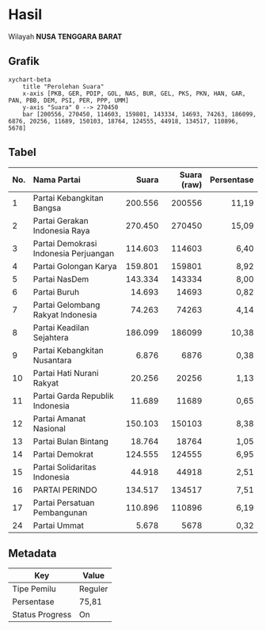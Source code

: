 # Hasil

Wilayah **NUSA TENGGARA BARAT**

## Grafik

```mermaid
xychart-beta
    title "Perolehan Suara"
    x-axis [PKB, GER, PDIP, GOL, NAS, BUR, GEL, PKS, PKN, HAN, GAR, PAN, PBB, DEM, PSI, PER, PPP, UMM]
    y-axis "Suara" 0 --> 270450
    bar [200556, 270450, 114603, 159801, 143334, 14693, 74263, 186099, 6876, 20256, 11689, 150103, 18764, 124555, 44918, 134517, 110896, 5678]
```

## Tabel

| No. | Nama Partai                           | Suara   | Suara (raw) | Persentase |
|:--- |:------------------------------------- | -------:| -----------:| ----------:|
| 1   | Partai Kebangkitan Bangsa             | 200.556 | 200556      | 11,19      |
| 2   | Partai Gerakan Indonesia Raya         | 270.450 | 270450      | 15,09      |
| 3   | Partai Demokrasi Indonesia Perjuangan | 114.603 | 114603      | 6,40       |
| 4   | Partai Golongan Karya                 | 159.801 | 159801      | 8,92       |
| 5   | Partai NasDem                         | 143.334 | 143334      | 8,00       |
| 6   | Partai Buruh                          | 14.693  | 14693       | 0,82       |
| 7   | Partai Gelombang Rakyat Indonesia     | 74.263  | 74263       | 4,14       |
| 8   | Partai Keadilan Sejahtera             | 186.099 | 186099      | 10,38      |
| 9   | Partai Kebangkitan Nusantara          | 6.876   | 6876        | 0,38       |
| 10  | Partai Hati Nurani Rakyat             | 20.256  | 20256       | 1,13       |
| 11  | Partai Garda Republik Indonesia       | 11.689  | 11689       | 0,65       |
| 12  | Partai Amanat Nasional                | 150.103 | 150103      | 8,38       |
| 13  | Partai Bulan Bintang                  | 18.764  | 18764       | 1,05       |
| 14  | Partai Demokrat                       | 124.555 | 124555      | 6,95       |
| 15  | Partai Solidaritas Indonesia          | 44.918  | 44918       | 2,51       |
| 16  | PARTAI PERINDO                        | 134.517 | 134517      | 7,51       |
| 17  | Partai Persatuan Pembangunan          | 110.896 | 110896      | 6,19       |
| 24  | Partai Ummat                          | 5.678   | 5678        | 0,32       |


## Metadata

| Key             | Value   |
| --------------- | ------- |
| Tipe Pemilu     | Reguler |
| Persentase      | 75,81   |
| Status Progress | On      |



